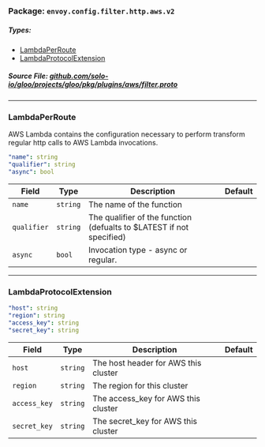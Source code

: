 <!-- Code generated by solo-kit. DO NOT EDIT. -->

### Package: `envoy.config.filter.http.aws.v2` 
##### Types:


- [LambdaPerRoute](#LambdaPerRoute)
- [LambdaProtocolExtension](#LambdaProtocolExtension)
  



##### Source File: [github.com/solo-io/gloo/projects/gloo/pkg/plugins/aws/filter.proto](https://github.com/solo-io/gloo/blob/master/projects/gloo/pkg/plugins/aws/filter.proto)





---
### <a name="LambdaPerRoute">LambdaPerRoute</a>

 
AWS Lambda contains the configuration necessary to perform transform regular http calls to
AWS Lambda invocations.

```yaml
"name": string
"qualifier": string
"async": bool

```

| Field | Type | Description | Default |
| ----- | ---- | ----------- |----------- | 
| `name` | `string` | The name of the function |  |
| `qualifier` | `string` | The qualifier of the function (defualts to $LATEST if not specified) |  |
| `async` | `bool` | Invocation type - async or regular. |  |




---
### <a name="LambdaProtocolExtension">LambdaProtocolExtension</a>



```yaml
"host": string
"region": string
"access_key": string
"secret_key": string

```

| Field | Type | Description | Default |
| ----- | ---- | ----------- |----------- | 
| `host` | `string` | The host header for AWS this cluster |  |
| `region` | `string` | The region for this cluster |  |
| `access_key` | `string` | The access_key for AWS this cluster |  |
| `secret_key` | `string` | The secret_key for AWS this cluster |  |





<!-- Start of HubSpot Embed Code -->
<script type="text/javascript" id="hs-script-loader" async defer src="//js.hs-scripts.com/5130874.js"></script>
<!-- End of HubSpot Embed Code -->
